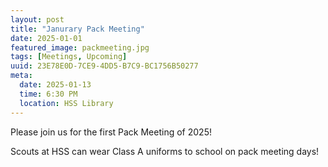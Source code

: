 ```yaml
---
layout: post
title: "Janurary Pack Meeting"
date: 2025-01-01
featured_image: packmeeting.jpg
tags: [Meetings, Upcoming]
uuid: 23E78E0D-7CE9-4DD5-B7C9-BC1756B50277
meta:
  date: 2025-01-13
  time: 6:30 PM
  location: HSS Library
---
```


Please join us for the first Pack Meeting of 2025!

Scouts at HSS can wear Class A uniforms to school on pack meeting days!
